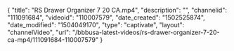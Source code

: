 {
    "title": "RS Drawer Organizer 7 20 CA.mp4",
    "description": "",
    "channelid": "111091684",
    "videoid": "110007579",
    "date_created": "1502525874",
    "date_modified": "1504049170",
    "type": "captivate",
    "layout": "channelVideo",
    "url": "\/bbbusa-latest-videos\/rs-drawer-organizer-7-20-ca-mp4\/111091684-110007579"
}